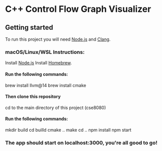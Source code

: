 # C++ Control Flow Graph Visualizer

## Getting started
To run this project you will need [Node.js](https://nodejs.org/) and [Clang](https://clang.llvm.org/get_started.html).

### macOS/Linux/WSL Instructions:
Install [Node.js](https://nodejs.org/)
Install [Homebrew](https://brew.sh/).
#### Run the following commands:
brew install llvm@14
brew install cmake
#### Then clone this repository
cd to the main directory of this project (cse8080)
#### Run the following commands:
mkdir build
cd builld
cmake ..
make
cd ..
npm install
npm start
### The app should start on localhost:3000, you're all good to go!
